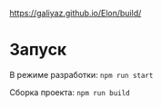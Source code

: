 https://galiyaz.github.io/Elon/build/

# Запуск
В режиме разработки: 
`npm run start`

Сборка проекта:
`npm run build`
